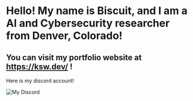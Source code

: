 # Hello! My name is Biscuit, and I am a AI and Cybersecurity researcher from Denver, Colorado!

## You can visit my portfolio website at https://ksw.dev/ !

Here is my discord account!

![My Discord](https://discord-readme-badge.vercel.app/api?id=427108007407517706)

<!--
**BiscuitNuke/BiscuitNuke** is a ✨ _special_ ✨ repository because its `README.md` (this file) appears on your GitHub profile.

Here are some ideas to get you started:

- 🔭 I’m currently working on ...
- 🌱 I’m currently learning ...
- 👯 I’m looking to collaborate on ...
- 🤔 I’m looking for help with ...
- 💬 Ask me about ...
- 📫 How to reach me: ...
- 😄 Pronouns: ...
- ⚡ Fun fact: ...
-->
